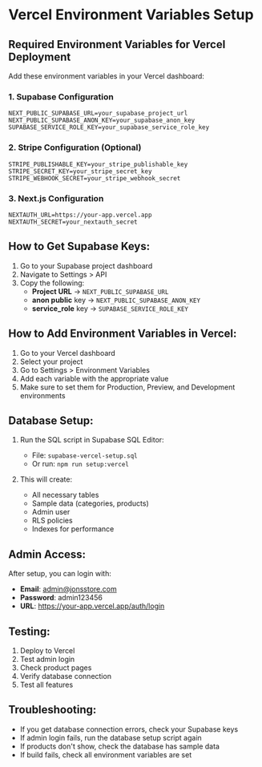 # Vercel Environment Variables Setup

## Required Environment Variables for Vercel Deployment

Add these environment variables in your Vercel dashboard:

### 1. Supabase Configuration
```
NEXT_PUBLIC_SUPABASE_URL=your_supabase_project_url
NEXT_PUBLIC_SUPABASE_ANON_KEY=your_supabase_anon_key
SUPABASE_SERVICE_ROLE_KEY=your_supabase_service_role_key
```

### 2. Stripe Configuration (Optional)
```
STRIPE_PUBLISHABLE_KEY=your_stripe_publishable_key
STRIPE_SECRET_KEY=your_stripe_secret_key
STRIPE_WEBHOOK_SECRET=your_stripe_webhook_secret
```

### 3. Next.js Configuration
```
NEXTAUTH_URL=https://your-app.vercel.app
NEXTAUTH_SECRET=your_nextauth_secret
```

## How to Get Supabase Keys:

1. Go to your Supabase project dashboard
2. Navigate to Settings > API
3. Copy the following:
   - **Project URL** → `NEXT_PUBLIC_SUPABASE_URL`
   - **anon public** key → `NEXT_PUBLIC_SUPABASE_ANON_KEY`
   - **service_role** key → `SUPABASE_SERVICE_ROLE_KEY`

## How to Add Environment Variables in Vercel:

1. Go to your Vercel dashboard
2. Select your project
3. Go to Settings > Environment Variables
4. Add each variable with the appropriate value
5. Make sure to set them for Production, Preview, and Development environments

## Database Setup:

1. Run the SQL script in Supabase SQL Editor:
   - File: `supabase-vercel-setup.sql`
   - Or run: `npm run setup:vercel`

2. This will create:
   - All necessary tables
   - Sample data (categories, products)
   - Admin user
   - RLS policies
   - Indexes for performance

## Admin Access:

After setup, you can login with:
- **Email**: admin@jonsstore.com
- **Password**: admin123456
- **URL**: https://your-app.vercel.app/auth/login

## Testing:

1. Deploy to Vercel
2. Test admin login
3. Check product pages
4. Verify database connection
5. Test all features

## Troubleshooting:

- If you get database connection errors, check your Supabase keys
- If admin login fails, run the database setup script again
- If products don't show, check the database has sample data
- If build fails, check all environment variables are set

